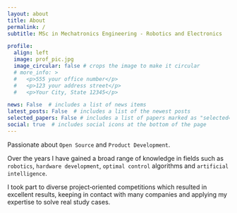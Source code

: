 ```yaml
---
layout: about
title: About
permalink: /
subtitle: MSc in Mechatronics Engineering - Robotics and Electronics

profile:
  align: left
  image: prof_pic.jpg
  image_circular: false # crops the image to make it circular
  # more_info: >
  #   <p>555 your office number</p>
  #   <p>123 your address street</p>
  #   <p>Your City, State 12345</p>

news: False  # includes a list of news items
latest_posts: False  # includes a list of the newest posts
selected_papers: False # includes a list of papers marked as "selected={true}"
social: true  # includes social icons at the bottom of the page
---
```


Passionate about `Open Source` and `Product Development`.

Over the years I have gained a broad range of knowledge in fields such as `robotics`, `hardware development`, `optimal control` algorithms and `artificial intelligence`.

I took part to diverse project‑oriented competitions which resulted in excellent results, keeping in contact with many companies and applying my expertise to solve real study cases.